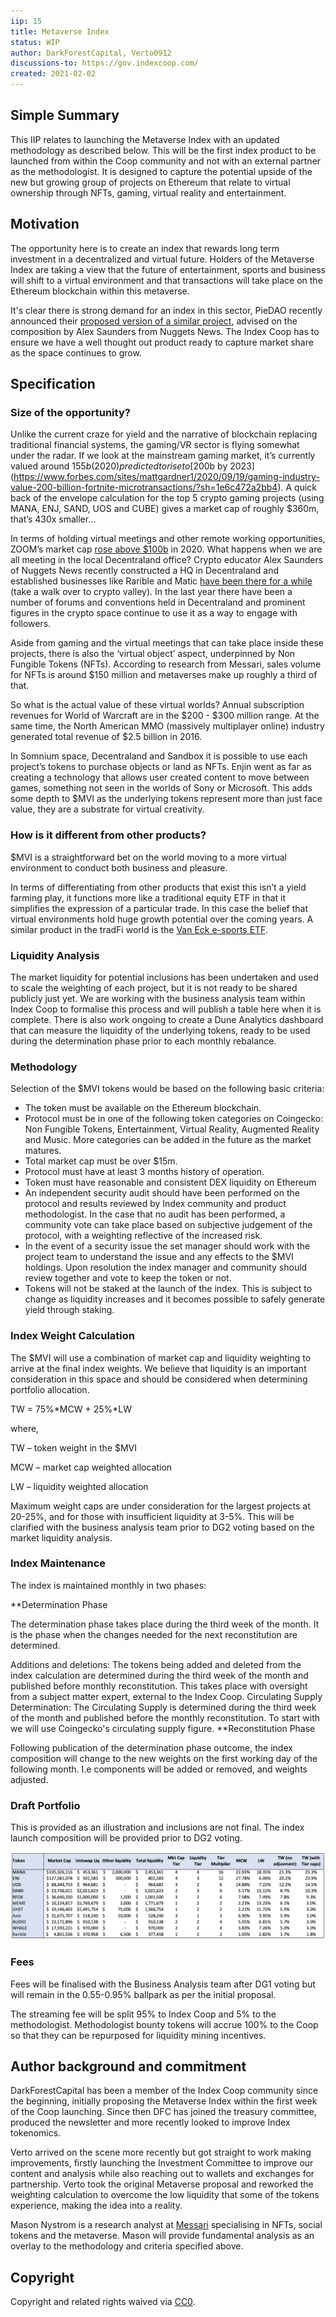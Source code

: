 ```yaml
---
iip: 15
title: Metaverse Index
status: WIP
author: DarkForestCapital, Verto0912
discussions-to: https://gov.indexcoop.com/
created: 2021-02-02
---
```


## Simple Summary

<!--"If you can't explain it simply, you don't understand it well enough." Simply describe the outcome the proposed changes intends to achieve. This should be non-technical and accessible to a casual community member.-->

This IIP relates to launching the Metaverse Index with an updated methodology as described below. This will be the first index product to be launched from within the Coop community and not with an external partner as the methodologist. It is designed to capture the potential upside of the new but growing group of projects on Ethereum that relate to virtual ownership through NFTs, gaming, virtual reality and entertainment.

## Motivation

<!--This is the problem statement. This is the *why* of the IIP. It should clearly explain *why* the current state of the protocol is inadequate.  It is critical that you explain *why* the change is needed, if the IIP proposes changing how something is calculated, you must address *why* the current calculation is innaccurate or wrong. This is not the place to describe how the IIP will address the issue!-->

The opportunity here is to create an index that rewards long term investment in a decentralized and virtual future. Holders of the Metaverse Index are taking a view that the future of entertainment, sports and business will shift to a virtual environment and that transactions will take place on the Ethereum blockchain within this metaverse.

It's clear there is strong demand for an index in this sector, PieDAO recently announced their [proposed version of a similar project](https://forum.piedao.org/t/proposal-discussion-play-index-creation/418), advised on the composition by Alex Saunders from Nuggets News. The Index Coop has to ensure we have a well thought out product ready to capture market share as the space continues to grow.

## Specification

### Size of the opportunity?

Unlike the current craze for yield and the narrative of blockchain replacing traditional financial systems, the gaming/VR sector is flying somewhat under the radar. If we look at the mainstream gaming market, it’s currently valued around $155b (2020) predicted to rise to [$200b by 2023](https://www.forbes.com/sites/mattgardner1/2020/09/19/gaming-industry-value-200-billion-fortnite-microtransactions/?sh=1e6c472a2bb4). A quick back of the envelope calculation for the top 5 crypto gaming projects (using MANA, ENJ, SAND, UOS and CUBE) gives a market cap of roughly $360m, that’s 430x smaller…

In terms of holding virtual meetings and other remote working opportunities, ZOOM’s market cap [rose above $100b](https://finance.yahoo.com/quote/ZM/) in 2020. What happens when we are all meeting in the local Decentraland office? Crypto educator Alex Saunders of Nuggets News recently constructed a HQ in Decentraland and established businesses like Rarible and Matic [have been there for a while](https://decentraland.org/) (take a walk over to crypto valley). In the last year there have been a number of forums and conventions held in Decentraland and prominent figures in the crypto space continue to use it as a way to engage with followers.

Aside from gaming and the virtual meetings that can take place inside these projects, there is also the ‘virtual object’ aspect, underpinned by Non Fungible Tokens (NFTs). According to research from Messari, sales volume for NFTs is around $150 million and metaverses make up roughly a third of that.

So what is the actual value of these virtual worlds? Annual subscription revenues for World of Warcraft are in the $200 - $300 million range. At the same time, the North American MMO (massively multiplayer online) industry generated total revenue of $2.5 billion in 2016.

In Somnium space, Decentraland and Sandbox it is possible to use each project’s tokens to purchase objects or land as NFTs. Enjin went as far as creating a technology that allows user created content to move between games, something not seen in the worlds of Sony or Microsoft. This adds some depth to $MVI as the underlying tokens represent more than just face value, they are a substrate for virtual creativity.

### How is it different from other products?

$MVI is a straightforward bet on the world moving to a more virtual environment to conduct both business and pleasure.

In terms of differentiating from other products that exist this isn’t a yield farming play, it functions more like a traditional equity ETF in that it simplifies the expression of a particular trade. In this case the belief that virtual environments hold huge growth potential over the coming years. A similar product in the tradFi world is the [Van Eck e-sports ETF](https://www.vaneck.com/etf/equity/espo/overview/).

### Liquidity Analysis

The market liquidity for potential inclusions has been undertaken and used to scale the weighting of each project, but it is not ready to be shared publicly just yet. We are working with the business analysis team within Index Coop to formalise this process and will publish a table here when it is complete. There is also work ongoing to create a Dune Analytics dashboard that can measure the liquidity of the underlying tokens, ready to be used during the determination phase prior to each monthly rebalance.

### Methodology

Selection of the $MVI tokens would be based on the following basic criteria:

- The token must be available on the Ethereum blockchain.
- Protocol must be in one of the following token categories on Coingecko: Non Fungible Tokens, Entertainment, Virtual Reality, Augmented Reality and Music. More categories can be added in the future as the market matures.
- Total market cap must be over $15m.
- Protocol must have at least 3 months history of operation.
- Token must have reasonable and consistent DEX liquidity on Ethereum
- An independent security audit should have been performed on the protocol and results reviewed by Index community and product methodologist. In the case that no audit has been performed, a community vote can take place based on subjective judgement of the protocol, with a weighting reflective of the increased risk.
- In the event of a security issue the set manager should work with the project team to understand the issue and any effects to the $MVI holdings. Upon resolution the index manager and community should review together and vote to keep the token or not.
- Tokens will not be staked at the launch of the index. This is subject to change as liquidity increases and it becomes possible to safely generate yield through staking.

### Index Weight Calculation

The $MVI will use a combination of market cap and liquidity weighting to arrive at the final index weights. We believe that liquidity is an important consideration in this space and should be considered when determining portfolio allocation.

TW = 75%*MCW + 25%*LW

where,

TW – token weight in the $MVI

MCW – market cap weighted allocation

LW – liquidity weighted allocation

Maximum weight caps are under consideration for the largest projects at 20-25%, and for those with insufficient liquidity at 3-5%. This will be clarified with the business analysis team prior to DG2 voting based on the market liquidity analysis.

### Index Maintenance

The index is maintained monthly in two phases:

\*\*Determination Phase

The determination phase takes place during the third week of the month. It is the phase when the changes needed for the next reconstitution are determined.

Additions and deletions: The tokens being added and deleted from the index calculation are determined during the third week of the month and published before monthly reconstitution. This takes place with oversight from a subject matter expert, external to the Index Coop.
Circulating Supply Determination: The Circulating Supply is determined during the third week of the month and published before the monthly reconstitution. To start with we will use Coingecko's circulating supply figure.
\*\*Reconstitution Phase

Following publication of the determination phase outcome, the index composition will change to the new weights on the first working day of the following month. I.e components will be added or removed, and weights adjusted.

### Draft Portfolio

This is provided as an illustration and inclusions are not final. The index launch composition will be provided prior to DG2 voting.

![image](./assets/metaverse-portfolio.jpg)

### Fees

Fees will be finalised with the Business Analysis team after DG1 voting but will remain in the 0.55-0.95% ballpark as per the initial proposal.

The streaming fee will be split 95% to Index Coop and 5% to the methodologist. Methodologist bounty tokens will accrue 100% to the Coop so that they can be repurposed for liquidity mining incentives.

## Author background and commitment

DarkForestCapital has been a member of the Index Coop community since the beginning, initially proposing the Metaverse Index within the first week of the Coop launching. Since then DFC has joined the treasury committee, produced the newsletter and more recently looked to improve Index tokenomics.

Verto arrived on the scene more recently but got straight to work making improvements, firstly launching the Investment Committee to improve our content and analysis while also reaching out to wallets and exchanges for partnership. Verto took the original Metaverse proposal and reworked the weighting calculation to overcome the low liquidity that some of the tokens experience, making the idea into a reality.

Mason Nystrom is a research analyst at [Messari](https://messari.io/) specialising in NFTs, social tokens and the metaverse. Mason will provide fundamental analysis as an overlay to the methodology and criteria specified above.

## Copyright

Copyright and related rights waived via [CC0](https://creativecommons.org/publicdomain/zero/1.0/).
